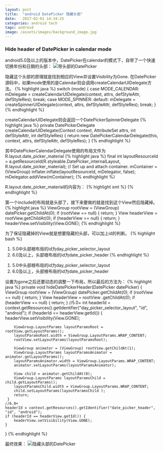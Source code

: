 ```yaml
---
layout: post
title:  "android DatePicker 隐藏头部"
date:   2017-02-01 14:34:25
categories: android tech
tags: android
image: /assets/images/background_image.jpg
---
```

### Hide header of DatePicker in calendar mode
android5.0及以上的版本中，DatePicker在calendar的模式下，自带了一个快速切换年份和日期的头部：
![带头部的DatePicker](http://upload-images.jianshu.io/upload_images/1978808-8fa89948b9ecd231.png?imageMogr2/auto-orient/strip%7CimageView2/2/w/1240)

隐藏这个头部的原理就是找到相应的View并设置Visibility为Gone.
在DatePicker源码中，如果mode使用的是Calendar则会调用createCalendarUIDelegate方法。
{% highlight java %}
switch (mode) {
    case MODE_CALENDAR:
        mDelegate = createCalendarUIDelegate(context, attrs, defStyleAttr, defStyleRes);
        break;
    case MODE_SPINNER:
    default:
        mDelegate = createSpinnerUIDelegate(context, attrs, defStyleAttr, defStyleRes);
        break;
}
{% endhighlight %}

createCalendarUIDelegate则会返回一个DatePickerSpinnerDelegate
{% highlight java %}
private DatePickerDelegate createCalendarUIDelegate(Context context, AttributeSet attrs, int defStyleAttr, int defStyleRes) {
    return new DatePickerCalendarDelegate(this, context, attrs, defStyleAttr, defStyleRes);
}
{% endhighlight %}

其中DatePickerCalendarDelegate使用的布局文件为R.layout.date_picker_material
{% highlight java %}
final int layoutResourceId = a.getResourceId(R.styleable.DatePicker_internalLayout, R.layout.date_picker_material);
// Set up and attach container.
mContainer = (ViewGroup) inflater.inflate(layoutResourceId, mDelegator, false);
mDelegator.addView(mContainer);
{% endhighlight %}

R.layout.date_picker_material的内容为：
{% highlight xml %}
<LinearLayout 
    xmlns:android="http://schemas.android.com/apk/res/android"
    android:layout_width="wrap_content"
    android:layout_height="wrap_content"
    android:orientation="vertical">
    <include        
        layout="@layout/date_picker_header_material"        
        android:layout_width="match_parent"        
        android:layout_height="wrap_content" />
    <include        
        layout="@layout/date_picker_view_animator_material"        
        android:layout_width="match_parent"        
        android:layout_height="0dp"        
        android:layout_weight="1" />
</LinearLayout>
{% endhighlight %}

第一个include的布局就是头部了，接下来要做的就是找到这个View然后隐藏掉。
{% highlight java %}
ViewGroup rootView = (ViewGroup) datePicker.getChildAt(0);
if (rootView == null) {
    return;
}
View headerView = rootView.getChildAt(0);
if (headerView == null) {
    return;
}
headerView.setVisibility(View.GONE);
{% endhighlight %}

为了保证隐藏掉的View就是想要隐藏的头部，可以加上id的判断。
{% highlight bash %}
1. 5.0中头部根布局的id为day_picker_selector_layout
2. 6.0及以上，头部根布局的id为date_picker_header
{% endhighlight %}

<ol>
  <li>5.0中头部根布局的id为day_picker_selector_layout</li>
  <li>6.0及以上，头部根布局的id为date_picker_header</li>
</ol>
设置为gone之后还要动态的调整一下布局，所以最后的方法为：
{% highlight java %}
private void hideDatePickerHeader(DatePicker datePicker) {
    ViewGroup rootView = (ViewGroup) datePicker.getChildAt(0);
    if (rootView == null) {
        return;
    }
    View headerView = rootView .getChildAt(0);
    if (headerView == null) {
        return;
    }
    //5.0+
    int headerId = context.getResources().getIdentifier("day_picker_selector_layout", "id", "android");
    if (headerId == headerView.getId()) {
        headerView.setVisibility(View.GONE);
        
        ViewGroup.LayoutParams layoutParamsRoot = rootView.getLayoutParams();        
        layoutParamsRoot.width = ViewGroup.LayoutParams.WRAP_CONTENT;  
        rootView.setLayoutParams(layoutParamsRoot);        
        
        ViewGroup animator = (ViewGroup) rootView.getChildAt(1);        
        ViewGroup.LayoutParams layoutParamsAnimator = animator.getLayoutParams();        
        layoutParamsAnimator.width = ViewGroup.LayoutParams.WRAP_CONTENT;
        animator.setLayoutParams(layoutParamsAnimator);        

        View child = animator.getChildAt(0);        
        ViewGroup.LayoutParams layoutParamsChild = child.getLayoutParams();        
        layoutParamsChild.width = ViewGroup.LayoutParams.WRAP_CONTENT;        
        child.setLayoutParams(layoutParamsChild );       
        return;   
     }    
    //6.0+   
    headerId = context.getResources().getIdentifier("date_picker_header", "id", "android");    
    if (headerId == headerView.getId()) {        
        headerView.setVisibility(View.GONE);    
    }
}
{% endhighlight %}

最终效果：
![隐藏头部的DatePicker](http://upload-images.jianshu.io/upload_images/1978808-e689027c4e53d3f8.png?imageMogr2/auto-orient/strip%7CimageView2/2/w/1240)